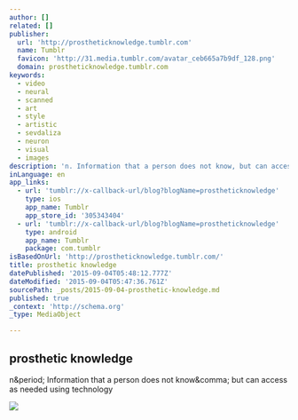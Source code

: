 ```yaml
---
author: []
related: []
publisher:
  url: 'http://prostheticknowledge.tumblr.com'
  name: Tumblr
  favicon: 'http://31.media.tumblr.com/avatar_ceb665a7b9df_128.png'
  domain: prostheticknowledge.tumblr.com
keywords:
  - video
  - neural
  - scanned
  - art
  - style
  - artistic
  - sevdaliza
  - neuron
  - visual
  - images
description: 'n. Information that a person does not know, but can access as needed using technology'
inLanguage: en
app_links:
  - url: 'tumblr://x-callback-url/blog?blogName=prostheticknowledge'
    type: ios
    app_name: Tumblr
    app_store_id: '305343404'
  - url: 'tumblr://x-callback-url/blog?blogName=prostheticknowledge'
    type: android
    app_name: Tumblr
    package: com.tumblr
isBasedOnUrl: 'http://prostheticknowledge.tumblr.com/'
title: prosthetic knowledge
datePublished: '2015-09-04T05:48:12.777Z'
dateModified: '2015-09-04T05:47:36.761Z'
sourcePath: _posts/2015-09-04-prosthetic-knowledge.md
published: true
_context: 'http://schema.org'
_type: MediaObject

---
```

<article style=""><h1>prosthetic knowledge</h1><p>n&amp;period; Information that a person does not know&amp;comma; but can access as needed using technology</p><img src="http://31.media.tumblr.com/avatar_ceb665a7b9df_128.png" /></article>